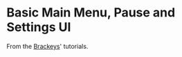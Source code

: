 # Basic Main Menu, Pause and Settings UI

From the [Brackeys](https://www.youtube.com/watch?v=zc8ac_qUXQY&ab_channel=Brackeys)' tutorials.
